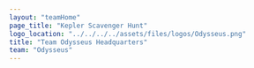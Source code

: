 ```yaml
---
layout: "teamHome"
page_title: "Kepler Scavenger Hunt"
logo_location: "../../../../assets/files/logos/Odysseus.png"
title: "Team Odysseus Headquarters"
team: "Odysseus" 
---
```

